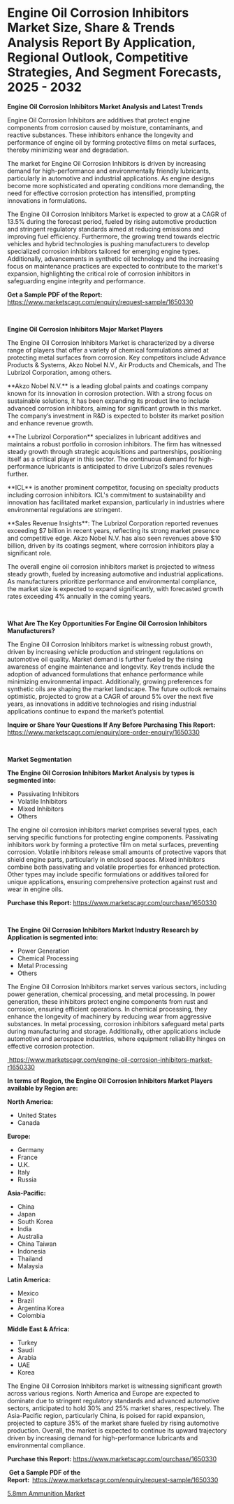 <p><h1>Engine Oil Corrosion Inhibitors Market Size, Share & Trends Analysis Report By Application, Regional Outlook, Competitive Strategies, And Segment Forecasts, 2025 - 2032</h1></p><p><strong>Engine Oil Corrosion Inhibitors Market Analysis and Latest Trends</strong></p>
<p><p>Engine Oil Corrosion Inhibitors are additives that protect engine components from corrosion caused by moisture, contaminants, and reactive substances. These inhibitors enhance the longevity and performance of engine oil by forming protective films on metal surfaces, thereby minimizing wear and degradation. </p><p>The market for Engine Oil Corrosion Inhibitors is driven by increasing demand for high-performance and environmentally friendly lubricants, particularly in automotive and industrial applications. As engine designs become more sophisticated and operating conditions more demanding, the need for effective corrosion protection has intensified, prompting innovations in formulations. </p><p>The Engine Oil Corrosion Inhibitors Market is expected to grow at a CAGR of 13.5% during the forecast period, fueled by rising automotive production and stringent regulatory standards aimed at reducing emissions and improving fuel efficiency. Furthermore, the growing trend towards electric vehicles and hybrid technologies is pushing manufacturers to develop specialized corrosion inhibitors tailored for emerging engine types. Additionally, advancements in synthetic oil technology and the increasing focus on maintenance practices are expected to contribute to the market's expansion, highlighting the critical role of corrosion inhibitors in safeguarding engine integrity and performance.</p></p>
<p><strong>Get a Sample PDF of the Report:&nbsp;</strong> <a href="https://www.marketscagr.com/enquiry/request-sample/1650330?utm_campaign=3308&utm_medium=2&utm_source=Github&utm_content=ia&utm_term=23032025&utm_id=engine-oil-corrosion-inhibitors">https://www.marketscagr.com/enquiry/request-sample/1650330</a></p>
<p>&nbsp;</p>
<p><strong>Engine Oil Corrosion Inhibitors Major Market Players</strong></p>
<p><p>The Engine Oil Corrosion Inhibitors Market is characterized by a diverse range of players that offer a variety of chemical formulations aimed at protecting metal surfaces from corrosion. Key competitors include Advance Products & Systems, Akzo Nobel N.V., Air Products and Chemicals, and The Lubrizol Corporation, among others.</p><p>**Akzo Nobel N.V.** is a leading global paints and coatings company known for its innovation in corrosion protection. With a strong focus on sustainable solutions, it has been expanding its product line to include advanced corrosion inhibitors, aiming for significant growth in this market. The company’s investment in R&D is expected to bolster its market position and enhance revenue growth.</p><p>**The Lubrizol Corporation** specializes in lubricant additives and maintains a robust portfolio in corrosion inhibitors. The firm has witnessed steady growth through strategic acquisitions and partnerships, positioning itself as a critical player in this sector. The continuous demand for high-performance lubricants is anticipated to drive Lubrizol’s sales revenues further.</p><p>**ICL** is another prominent competitor, focusing on specialty products including corrosion inhibitors. ICL's commitment to sustainability and innovation has facilitated market expansion, particularly in industries where environmental regulations are stringent.</p><p>**Sales Revenue Insights**: The Lubrizol Corporation reported revenues exceeding $7 billion in recent years, reflecting its strong market presence and competitive edge. Akzo Nobel N.V. has also seen revenues above $10 billion, driven by its coatings segment, where corrosion inhibitors play a significant role.</p><p>The overall engine oil corrosion inhibitors market is projected to witness steady growth, fueled by increasing automotive and industrial applications. As manufacturers prioritize performance and environmental compliance, the market size is expected to expand significantly, with forecasted growth rates exceeding 4% annually in the coming years.</p></p>
<p>&nbsp;</p>
<p><strong>What Are The Key Opportunities For Engine Oil Corrosion Inhibitors Manufacturers?</strong></p>
<p><p>The Engine Oil Corrosion Inhibitors market is witnessing robust growth, driven by increasing vehicle production and stringent regulations on automotive oil quality. Market demand is further fueled by the rising awareness of engine maintenance and longevity. Key trends include the adoption of advanced formulations that enhance performance while minimizing environmental impact. Additionally, growing preferences for synthetic oils are shaping the market landscape. The future outlook remains optimistic, projected to grow at a CAGR of around 5% over the next five years, as innovations in additive technologies and rising industrial applications continue to expand the market’s potential.</p></p>
<p><strong>Inquire or Share Your Questions If Any Before Purchasing This Report:</strong> <a href="https://www.marketscagr.com/enquiry/pre-order-enquiry/1650330?utm_campaign=3308&utm_medium=2&utm_source=Github&utm_content=ia&utm_term=23032025&utm_id=engine-oil-corrosion-inhibitors">https://www.marketscagr.com/enquiry/pre-order-enquiry/1650330</a></p>
<p>&nbsp;</p>
<p><strong>Market Segmentation</strong></p>
<p><strong>The Engine Oil Corrosion Inhibitors Market Analysis by types is segmented into:</strong></p>
<p><ul><li>Passivating Inhibitors</li><li>Volatile Inhibitors</li><li>Mixed Inhibitors</li><li>Others</li></ul></p>
<p><p>The engine oil corrosion inhibitors market comprises several types, each serving specific functions for protecting engine components. Passivating inhibitors work by forming a protective film on metal surfaces, preventing corrosion. Volatile inhibitors release small amounts of protective vapors that shield engine parts, particularly in enclosed spaces. Mixed inhibitors combine both passivating and volatile properties for enhanced protection. Other types may include specific formulations or additives tailored for unique applications, ensuring comprehensive protection against rust and wear in engine oils.</p></p>
<p><strong>Purchase this Report:&nbsp;</strong><a href="https://www.marketscagr.com/purchase/1650330?utm_campaign=3308&utm_medium=2&utm_source=Github&utm_content=ia&utm_term=23032025&utm_id=engine-oil-corrosion-inhibitors">https://www.marketscagr.com/purchase/1650330</a></p>
<p>&nbsp;</p>
<p><strong>The Engine Oil Corrosion Inhibitors Market Industry Research by Application is segmented into:</strong></p>
<p><ul><li>Power Generation</li><li>Chemical Processing</li><li>Metal Processing</li><li>Others</li></ul></p>
<p><p>The Engine Oil Corrosion Inhibitors market serves various sectors, including power generation, chemical processing, and metal processing. In power generation, these inhibitors protect engine components from rust and corrosion, ensuring efficient operations. In chemical processing, they enhance the longevity of machinery by reducing wear from aggressive substances. In metal processing, corrosion inhibitors safeguard metal parts during manufacturing and storage. Additionally, other applications include automotive and aerospace industries, where equipment reliability hinges on effective corrosion protection.</p></p>
<p><a href="https://www.marketscagr.com/engine-oil-corrosion-inhibitors-market-r1650330?utm_campaign=3308&utm_medium=2&utm_source=Github&utm_content=ia&utm_term=23032025&utm_id=engine-oil-corrosion-inhibitors">&nbsp;https://www.marketscagr.com/engine-oil-corrosion-inhibitors-market-r1650330</a></p>
<p><strong>In terms of Region, the Engine Oil Corrosion Inhibitors Market Players available by Region are:</strong></p>
<p>
    <p> <strong> North America: </strong>
        <ul>
            <li>United States</li>
            <li>Canada</li>
        </ul>
        </p> 
    <p> <strong> Europe: </strong>
        <ul>
            <li>Germany</li>
            <li>France</li>
            <li>U.K.</li>
            <li>Italy</li>
            <li>Russia</li>
        </ul>
        </p> 
    <p> <strong> Asia-Pacific: </strong>
        <ul>
            <li>China</li>
            <li>Japan</li>
            <li>South Korea</li>
            <li>India</li>
            <li>Australia</li>
            <li>China Taiwan</li>
            <li>Indonesia</li>
            <li>Thailand</li>
            <li>Malaysia</li>
        </ul>
        </p> 
    <p> <strong> Latin America: </strong>
        <ul>
            <li>Mexico</li>
            <li>Brazil</li>
            <li>Argentina Korea</li>
            <li>Colombia</li>
        </ul>
        </p> 
    <p> <strong> Middle East & Africa: </strong>
        <ul>
            <li>Turkey</li>
            <li>Saudi</li>
            <li>Arabia</li>
            <li>UAE</li>
            <li>Korea</li>
        </ul>
    </p>
    </p>
<p><p>The Engine Oil Corrosion Inhibitors market is witnessing significant growth across various regions. North America and Europe are expected to dominate due to stringent regulatory standards and advanced automotive sectors, anticipated to hold 30% and 25% market shares, respectively. The Asia-Pacific region, particularly China, is poised for rapid expansion, projected to capture 35% of the market share fueled by rising automotive production. Overall, the market is expected to continue its upward trajectory driven by increasing demand for high-performance lubricants and environmental compliance.</p></p>
<p><strong>Purchase this Report: </strong><a href="https://www.marketscagr.com/purchase/1650330?utm_campaign=3308&utm_medium=2&utm_source=Github&utm_content=ia&utm_term=23032025&utm_id=engine-oil-corrosion-inhibitors">https://www.marketscagr.com/purchase/1650330</a></p>
<p>&nbsp;<strong>Get a Sample PDF of the Report:&nbsp;&nbsp;</strong><a href="https://www.marketscagr.com/enquiry/request-sample/1650330?utm_campaign=3308&utm_medium=2&utm_source=Github&utm_content=ia&utm_term=23032025&utm_id=engine-oil-corrosion-inhibitors">https://www.marketscagr.com/enquiry/request-sample/1650330</a></p>
<p><strong></strong></p>
<p><p><a href="https://github.com/forgazerbyjt/Market-Research-Report-List-1/blob/main/58mm-ammunition-market.md?utm_campaign=3308&utm_medium=2&utm_source=Github&utm_content=ia&utm_term=23032025&utm_id=engine-oil-corrosion-inhibitors">5.8mm Ammunition Market</a></p></p>